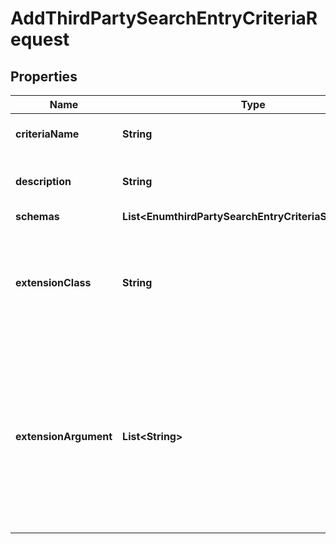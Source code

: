 

# AddThirdPartySearchEntryCriteriaRequest


## Properties

| Name | Type | Description | Notes |
|------------ | ------------- | ------------- | -------------|
|**criteriaName** | **String** | Name of the new Search Entry Criteria |  |
|**description** | **String** | A description for this Search Entry Criteria |  [optional] |
|**schemas** | **List&lt;EnumthirdPartySearchEntryCriteriaSchemaUrn&gt;** |  |  |
|**extensionClass** | **String** | The fully-qualified name of the Java class providing the logic for the Third Party Search Entry Criteria. |  |
|**extensionArgument** | **List&lt;String&gt;** | The set of arguments used to customize the behavior for the Third Party Search Entry Criteria. Each configuration property should be given in the form &#39;name&#x3D;value&#39;. |  [optional] |



